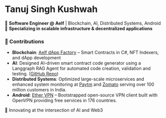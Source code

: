 # Tanuj Singh Kushwah  

🔹 **Software Engineer @ Aelf** | Blockchain, AI, Distributed Systems, Android  
🔹 **Specializing in scalable infrastructure & decentralized applications**  

### 🔧 Contributions  
- **Blockchain**: [Aelf dApp Factory](https://github.com/tanuj-aelf) – Smart Contracts in C#, NFT Indexers, and dApp development  
- **AI**: Designed AI-driven smart contract code generator using a Langgraph RAG Agent for automated code creation, validation and testing. ([GitHub Repo](https://github.com/tanuj-aelf/aelf-code-generator))  
- **Distributed Systems**: Optimized large-scale microservices and enhanced system monitoring at [Paytm](https://paytm.com/) and [Zomato](https://www.zomato.com/) serving over 100 million customers in India.
- **Android**: [Ether VPN](https://play.google.com/store/apps/details?id=com.anonymous.ethervpn) – Bootstrapped open-source VPN client built with OpenVPN providing free services in 176 countries.

🚀 Innovating at the intersection of AI and Web3  
